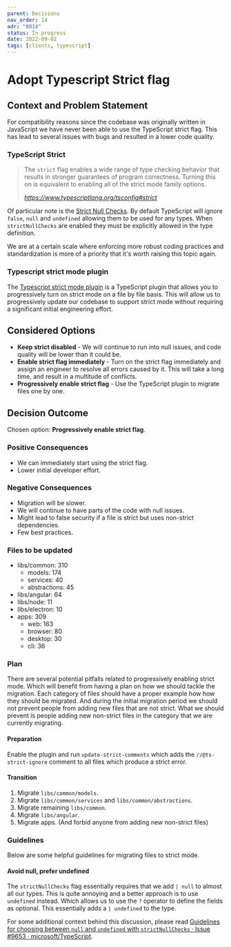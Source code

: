 ```yaml
---
parent: Decisions
nav_order: 14
adr: "0014"
status: In progress
date: 2022-09-02
tags: [clients, typescript]
---
```


# Adopt Typescript Strict flag

## Context and Problem Statement

For compatibility reasons since the codebase was originally written in JavaScript we have never been
able to use the TypeScript strict flag. This has lead to several issues with bugs and resulted in a
lower code quality.

### TypeScript Strict

> The `strict` flag enables a wide range of type checking behavior that results in stronger
> guarantees of program correctness. Turning this on is equivalent to enabling all of the strict
> mode family options.
>
> <cite>https://www.typescriptlang.org/tsconfig#strict</cite>

Of particular note is the [Strict Null Checks][null]. By default TypeScript will ignore `false`,
`null` and `undefined` allowing them to be used for any types. When `strictNullChecks` are enabled
they must be explicitly allowed in the type definition.

We are at a certain scale where enforcing more robust coding practices and standardization is more
of a priority that it's worth raising this topic again.

### Typescript strict mode plugin

The [Typescript strict mode plugin][plugin] is a TypeScript plugin that allows you to progressively
turn on strict mode on a file by file basis. This will allow us to progressively update our codebase
to support strict mode without requiring a significant initial engineering effort.

## Considered Options

- **Keep strict disabled** - We will continue to run into null issues, and code quality will be
  lower than it could be.
- **Enable strict flag immediately** - Turn on the strict flag immediately and assign an engineer to
  resolve all errors caused by it. This will take a long time, and result in a multitude of
  conflicts.
- **Progressively enable strict flag** - Use the TypeScript plugin to migrate files one by one.

## Decision Outcome

Chosen option: **Progressively enable strict flag**.

<!-- optional: brief reason for decision **or** the positive/negative consequences sections below -->

### Positive Consequences <!-- optional -->

- We can immediately start using the strict flag.
- Lower initial developer effort.

### Negative Consequences <!-- optional -->

- Migration will be slower.
- We will continue to have parts of the code with null issues.
- Might lead to false security if a file is strict but uses non-strict dependencies.
- Few best practices.

### Files to be updated

- libs/common: 310
  - models: 174
  - services: 40
  - abstractions: 45
- libs/angular: 64
- libs/node: 11
- libs/electron: 10
- apps: 309
  - web: 163
  - browser: 80
  - desktop: 30
  - cli: 36

### Plan

There are several potential pitfalls related to progressively enabling strict mode. Which will
benefit from having a plan on how we should tackle the migration. Each category of files should have
a proper example how how they should be migrated. And during the initial migration period we should
not prevent people from adding new files that are not strict. What we should prevent is people
adding new non-strict files in the category that we are currently migrating.

#### Preparation

Enable the plugin and run `update-strict-comments` which adds the `//@ts-strict-ignore` comment to
all files which produce a strict error.

#### Transition

1. Migrate `libs/common/models`.
2. Migrate `libs/common/services` and `libs/common/abstractions`.
3. Migrate remaining `libs/common`.
4. Migrate `libs/angular`.
5. Migrate apps. (And forbid anyone from adding new non-strict files)

### Guidelines

Below are some helpful guidelines for migrating files to strict mode.

#### Avoid null, prefer undefined

The `strictNullChecks` flag essentially requires that we add `| null` to almost all our types. This
is quite annoying and a better approach is to use `undefined` instead. Which allows us to use the
`?` operator to define the fields as optional. This essentially adds a `| undefined` to the type.

For some additional context behind this discussion, please read
[Guidelines for choosing between `null` and `undefined` with `strictNullChecks` · Issue #9653 · microsoft/TypeScript](https://github.com/microsoft/TypeScript/issues/9653).

[null]: https://www.typescriptlang.org/tsconfig#strictNullChecks
[plugin]: https://github.com/allegro/typescript-strict-plugin
